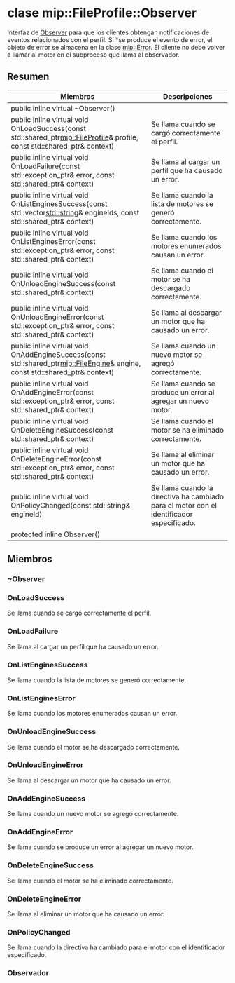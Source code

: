 # <a name="class-mipfileprofileobserver"></a>clase mip::FileProfile::Observer 
Interfaz de [Observer](#classmip_1_1_file_profile_1_1_observer) para que los clientes obtengan notificaciones de eventos relacionados con el perfil.
Si *se produce el evento de error, el objeto de error se almacena en la clase [mip::Error](#classmip_1_1_error). El cliente no debe volver a llamar al motor en el subproceso que llama al observador.
  
## <a name="summary"></a>Resumen
 Miembros                        | Descripciones                                
--------------------------------|---------------------------------------------
public inline virtual ~Observer()  |  
public inline virtual void OnLoadSuccess(const std::shared_ptr<mip::FileProfile>& profile, const std::shared_ptr<void>& context)  |  Se llama cuando se cargó correctamente el perfil.
public inline virtual void OnLoadFailure(const std::exception_ptr& error, const std::shared_ptr<void>& context)  |  Se llama al cargar un perfil que ha causado un error.
public inline virtual void OnListEnginesSuccess(const std::vector<std::string>& engineIds, const std::shared_ptr<void>& context)  |  Se llama cuando la lista de motores se generó correctamente.
public inline virtual void OnListEnginesError(const std::exception_ptr& error, const std::shared_ptr<void>& context)  |  Se llama cuando los motores enumerados causan un error.
public inline virtual void OnUnloadEngineSuccess(const std::shared_ptr<void>& context)  |  Se llama cuando el motor se ha descargado correctamente.
public inline virtual void OnUnloadEngineError(const std::exception_ptr& error, const std::shared_ptr<void>& context)  |  Se llama al descargar un motor que ha causado un error.
public inline virtual void OnAddEngineSuccess(const std::shared_ptr<mip::FileEngine>& engine, const std::shared_ptr<void>& context)  |  Se llama cuando un nuevo motor se agregó correctamente.
public inline virtual void OnAddEngineError(const std::exception_ptr& error, const std::shared_ptr<void>& context)  |  Se llama cuando se produce un error al agregar un nuevo motor.
public inline virtual void OnDeleteEngineSuccess(const std::shared_ptr<void>& context)  |  Se llama cuando el motor se ha eliminado correctamente.
public inline virtual void OnDeleteEngineError(const std::exception_ptr& error, const std::shared_ptr<void>& context)  |  Se llama al eliminar un motor que ha causado un error.
public inline virtual void OnPolicyChanged(const std::string& engineId)  |  Se llama cuando la directiva ha cambiado para el motor con el identificador especificado.
protected inline Observer()  |  
  
## <a name="members"></a>Miembros
  
### <a name="observer"></a>~Observer
  
### <a name="onloadsuccess"></a>OnLoadSuccess
Se llama cuando se cargó correctamente el perfil.
  
### <a name="onloadfailure"></a>OnLoadFailure
Se llama al cargar un perfil que ha causado un error.
  
### <a name="onlistenginessuccess"></a>OnListEnginesSuccess
Se llama cuando la lista de motores se generó correctamente.
  
### <a name="onlistengineserror"></a>OnListEnginesError
Se llama cuando los motores enumerados causan un error.
  
### <a name="onunloadenginesuccess"></a>OnUnloadEngineSuccess
Se llama cuando el motor se ha descargado correctamente.
  
### <a name="onunloadengineerror"></a>OnUnloadEngineError
Se llama al descargar un motor que ha causado un error.
  
### <a name="onaddenginesuccess"></a>OnAddEngineSuccess
Se llama cuando un nuevo motor se agregó correctamente.
  
### <a name="onaddengineerror"></a>OnAddEngineError
Se llama cuando se produce un error al agregar un nuevo motor.
  
### <a name="ondeleteenginesuccess"></a>OnDeleteEngineSuccess
Se llama cuando el motor se ha eliminado correctamente.
  
### <a name="ondeleteengineerror"></a>OnDeleteEngineError
Se llama al eliminar un motor que ha causado un error.
  
### <a name="onpolicychanged"></a>OnPolicyChanged
Se llama cuando la directiva ha cambiado para el motor con el identificador especificado.
  
### <a name="observer"></a>Observador